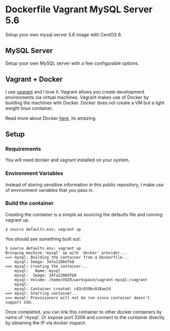 # Dockerfile Vagrant MySQL Server 5.6
Setup your own mysql server 5.6 image with CentOS 6.

## MySQL Server
Setup your own MySQL server with a few configurable options.

## Vagrant + Docker
I use [vagrant](http://www.vagrantup.com/) and I love it.  Vagrant allows you create development environments via virtual machines.  Vagrant makes use of Docker by building the machines with Docker.  Docker does not create a VM but a light weight linux container.

Read more about Docker [here](https://www.docker.com/), its amazing.

## Setup
### Requirements
You will need docker and vagrant installed on your system.

### Environment Variables
Instead of storing sensitive information in this public repository, I make use of environment variables that you pass in.

### Build the container
Creating the container is a simple as sourcing the defaults file and running vagrant up.

```
$ source defaults.env; vagrant up
```

You should see something built out:

```
$ source defaults.env; vagrant up
Bringing machine 'mysql' up with 'docker' provider...
==> mysql: Building the container from a Dockerfile...
    mysql: Image: 34fa1200dfb8
==> mysql: Creating the container...
    mysql:   Name: mysql
    mysql:  Image: 34fa1200dfb8
    mysql: Volume: /home/USER/workspace/vagrant-mysql:/vagrant
    mysql:
    mysql: Container created: c83c839bc018ae2d
==> mysql: Starting container...
==> mysql: Provisioners will not be run since container doesn't support SSH.
```

Once completed, you can link this container to other docker containers by name of 'mysql'. Or expose port 3306 and connect to the container directly by obtaining the IP via docker inspect.

